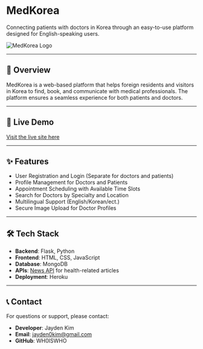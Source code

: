 # MedKorea

Connecting patients with doctors in Korea through an easy-to-use platform designed for English-speaking users.

![MedKorea Logo](./static/img/MedKorea.png) <!-- img -->


---

## 🌟 **Overview**
MedKorea is a web-based platform that helps foreign residents and visitors in Korea to find, book, and communicate with medical professionals. The platform ensures a seamless experience for both patients and doctors.

---

## 🎥 **Live Demo**
[Visit the live site here](https://medkorea-7563d3b3955e.herokuapp.com/)

---

## ✨ **Features**
- User Registration and Login (Separate for doctors and patients)
- Profile Management for Doctors and Patients
- Appointment Scheduling with Available Time Slots
- Search for Doctors by Specialty and Location
- Multilingual Support (English/Korean/ect.)
- Secure Image Upload for Doctor Profiles

---

## 🛠 **Tech Stack**
- **Backend**: Flask, Python
- **Frontend**: HTML, CSS, JavaScript
- **Database**: MongoDB
- **APIs**: [News API](https://newsapi.org) for health-related articles
- **Deployment**: Heroku

---

## 📞 **Contact**
For questions or support, please contact:
- **Developer**: Jayden Kim
- **Email**: jayden0kim@gmail.com
- **GitHub**: WH0ISWHO
